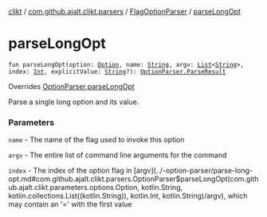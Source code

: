 [clikt](../../index.md) / [com.github.ajalt.clikt.parsers](../index.md) / [FlagOptionParser](index.md) / [parseLongOpt](./parse-long-opt.md)

# parseLongOpt

`fun parseLongOpt(option: `[`Option`](../../com.github.ajalt.clikt.parameters.options/-option/index.md)`, name: `[`String`](https://kotlinlang.org/api/latest/jvm/stdlib/kotlin/-string/index.html)`, argv: `[`List`](https://kotlinlang.org/api/latest/jvm/stdlib/kotlin.collections/-list/index.html)`<`[`String`](https://kotlinlang.org/api/latest/jvm/stdlib/kotlin/-string/index.html)`>, index: `[`Int`](https://kotlinlang.org/api/latest/jvm/stdlib/kotlin/-int/index.html)`, explicitValue: `[`String`](https://kotlinlang.org/api/latest/jvm/stdlib/kotlin/-string/index.html)`?): `[`OptionParser.ParseResult`](../-option-parser/-parse-result/index.md)

Overrides [OptionParser.parseLongOpt](../-option-parser/parse-long-opt.md)

Parse a single long option and its value.

### Parameters

`name` - The name of the flag used to invoke this option

`argv` - The entire list of command line arguments for the command

`index` - The index of the option flag in [argv](../-option-parser/parse-long-opt.md#com.github.ajalt.clikt.parsers.OptionParser$parseLongOpt(com.github.ajalt.clikt.parameters.options.Option, kotlin.String, kotlin.collections.List((kotlin.String)), kotlin.Int, kotlin.String)/argv), which may contain an '=' with the first value